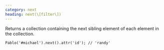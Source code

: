 ```yaml
--- 
category: next
heading: next(\[filter\])
---
```


Returns a collection containing the next sibling element of each element in the collection.

    Pablo('#michael').next().attr('id'); // 'randy'